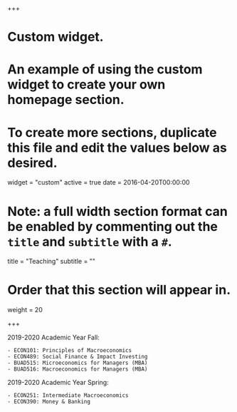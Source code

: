 +++
# Custom widget.
# An example of using the custom widget to create your own homepage section.
# To create more sections, duplicate this file and edit the values below as desired.
widget = "custom"
active = true
date = 2016-04-20T00:00:00

# Note: a full width section format can be enabled by commenting out the `title` and `subtitle` with a `#`.
title = "Teaching"
subtitle = ""

# Order that this section will appear in.
weight = 20

+++

2019-2020 Academic Year Fall:

    - ECON101: Principles of Macroeconomics
    - ECON489: Social Finance & Impact Investing
    - BUAD515: Microeconomics for Managers (MBA) 
    - BUAD516: Macroeconomics for Managers (MBA)
    
2019-2020 Academic Year Spring:

    - ECON251: Intermediate Macroeconomics
    - ECON390: Money & Banking
